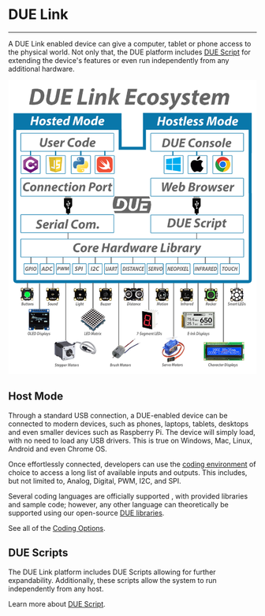 # DUE Link

---

A DUE Link enabled device can give a computer, tablet or phone access to the physical world. Not only that, the DUE platform includes [DUE Script](due-script/due-script.md) for extending the device's features or even run independently from any additional hardware.

<div style="text-align: center;">

![Host Mode](./images/due-link-ecosystem.png)

</div>

## Host Mode

 Through a standard USB connection, a DUE-enabled device can be connected to modern devices, such as phones, laptops, tablets, desktops and even smaller devices such as Raspberry Pi. The device will simply load, with no need to load any USB drivers. This is true on Windows, Mac, Linux, Android and even Chrome OS.

Once effortlessly connected, developers can use the [coding environment](coding-options/coding-options.md) of choice to access a long list of available inputs and outputs. This includes, but not limited to, Analog, Digital, PWM, I2C, and SPI.

Several coding languages are officially supported , with provided libraries and sample code; however, any other language can theoretically be supported using our open-source [DUE libraries](https://github.com/ghi-electronics/due-libraries).

See all of the [Coding Options](coding-options/coding-options.md).

## DUE Scripts

The DUE Link platform includes DUE Scripts allowing for further expandability. Additionally, these scripts allow the system to run independently from any host.

Learn more about [DUE Script](due-script/due-script.md).



